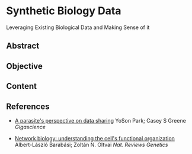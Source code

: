 # Synthetic Biology Data 

Leveraging Existing Biological Data and Making Sense of it

## Abstract

## Objective

## Content

## References

- [A parasite's perspective on data sharing](https://www.ncbi.nlm.nih.gov/pmc/articles/PMC6258825/) YoSon Park; Casey S Greene *Gigascience*
  
- [Network biology: understanding the cell's functional organization](https://www.nature.com/articles/nrg1272) Albert-László Barabási; Zoltán N. Oltvai *Nat. Reviews Genetics*
